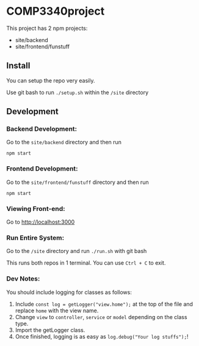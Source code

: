 # COMP3340project

This project has 2 npm projects:
- site/backend
- site/frontend/funstuff

## Install
You can setup the repo very easily.

Use git bash to run `./setup.sh` within the `/site` directory

## Development
### Backend Development:
Go to the `site/backend` directory and then run

`npm start`

### Frontend Development:
Go to the `site/frontend/funstuff` directory and then run

`npm start`

### Viewing Front-end:
Go to [http://localhost:3000](http://localhost:3000)

### **Run Entire System:**
Go to the `/site` directory and run `./run.sh` with git bash

This runs both repos in 1 terminal. You can use `Ctrl + C` to exit.

### Dev Notes:
You should include logging for classes as follows:
1. Include `const log = getLogger("view.home");` at the top of the file and replace `home` with the view name. 
1. Change `view` to `controller`, `service` or `model` depending on the class type.
1. Import the getLogger class. 
1. Once finished, logging is as easy as `log.debug("Your log stuffs");`!